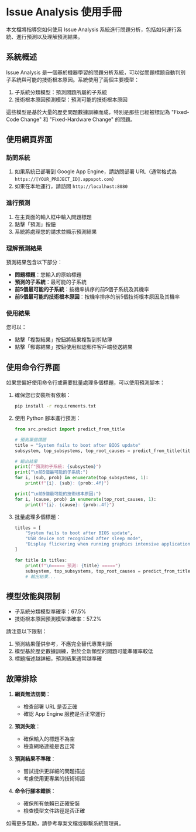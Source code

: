 # Issue Analysis 使用手冊

本文檔將指導您如何使用 Issue Analysis 系統進行問題分析，包括如何運行系統、進行預測以及理解預測結果。

## 系統概述

Issue Analysis 是一個基於機器學習的問題分析系統，可以從問題標題自動判別子系統與可能的技術根本原因。系統使用了兩個主要模型：
1. 子系統分類模型：預測問題所屬的子系統
2. 技術根本原因預測模型：預測可能的技術根本原因

這些模型是基於大量的歷史問題數據訓練而成，特別是那些已經被標記為 "Fixed-Code Change" 和 "Fixed-Hardware Change" 的問題。

## 使用網頁界面

### 訪問系統

1. 如果系統已部署到 Google App Engine，請訪問部署 URL（通常格式為 `https://[YOUR_PROJECT_ID].appspot.com`）
2. 如果在本地運行，請訪問 `http://localhost:8080`

### 進行預測

1. 在主頁面的輸入框中輸入問題標題
2. 點擊「預測」按鈕
3. 系統將處理您的請求並顯示預測結果

### 理解預測結果

預測結果包含以下部分：
- **問題標題**：您輸入的原始標題
- **預測的子系統**：最可能的子系統
- **前5個最可能的子系統**：按機率排序的前5個子系統及其機率
- **前5個最可能的技術根本原因**：按機率排序的前5個技術根本原因及其機率

### 使用結果

您可以：
- 點擊「複製結果」按鈕將結果複製到剪貼簿
- 點擊「郵寄結果」按鈕使用默認郵件客戶端發送結果

## 使用命令行界面

如果您偏好使用命令行或需要批量處理多個標題，可以使用預測腳本：

1. 確保您已安裝所有依賴：
   ```bash
   pip install -r requirements.txt
   ```

2. 使用 Python 腳本進行預測：
   ```python
   from src.predict import predict_from_title
   
   # 預測單個標題
   title = "System fails to boot after BIOS update"
   subsystem, top_subsystems, top_root_causes = predict_from_title(title)
   
   # 輸出結果
   print(f"預測的子系統: {subsystem}")
   print("\n前5個最可能的子系統:")
   for i, (sub, prob) in enumerate(top_subsystems, 1):
       print(f"{i}. {sub}: {prob:.4f}")
   
   print("\n前5個最可能的技術根本原因:")
   for i, (cause, prob) in enumerate(top_root_causes, 1):
       print(f"{i}. {cause}: {prob:.4f}")
   ```

3. 批量處理多個標題：
   ```python
   titles = [
       "System fails to boot after BIOS update",
       "USB device not recognized after sleep mode",
       "Display flickering when running graphics intensive applications"
   ]
   
   for title in titles:
       print(f"\n===== 預測: {title} =====")
       subsystem, top_subsystems, top_root_causes = predict_from_title(title)
       # 輸出結果...
   ```

## 模型效能與限制

- 子系統分類模型準確率：67.5%
- 技術根本原因預測模型準確率：57.2%

請注意以下限制：
1. 預測結果僅供參考，不應完全替代專業判斷
2. 模型基於歷史數據訓練，對於全新類型的問題可能準確率較低
3. 標題描述越詳細，預測結果通常越準確

## 故障排除

1. **網頁無法訪問**：
   - 檢查部署 URL 是否正確
   - 確認 App Engine 服務是否正常運行

2. **預測失敗**：
   - 確保輸入的標題不為空
   - 檢查網絡連接是否正常

3. **預測結果不準確**：
   - 嘗試提供更詳細的問題描述
   - 考慮使用更專業的技術術語

4. **命令行腳本錯誤**：
   - 確保所有依賴已正確安裝
   - 檢查模型文件路徑是否正確

如需更多幫助，請參考專案文檔或聯繫系統管理員。
